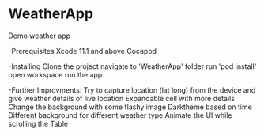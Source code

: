 # WeatherApp
Demo weather app

-Prerequisites
Xcode 11.1 and above
Cocapod


-Installing
Clone the project
navigate to 'WeatherApp' folder
run 'pod install' 
open workspace
run the app


-Further Improvments:
Try to capture location (lat long) from the device and give weather details of live location
Expandable cell with more details
Change the background with some flashy image
Darktheme based on time
Different background for different weather type
Animate the UI while scrolling the Table
